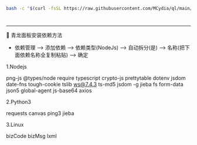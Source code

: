 ```sh
bash -c "$(curl -fsSL https://raw.githubusercontent.com/MCydia/ql/main/ql.sh)"
```

#
---
🚩 青龙面板安装依赖方法

- 依赖管理 --> 添加依赖 --> 依赖类型(NodeJs) --> 自动拆分(是) --> 名称(把下面依赖名称全复制粘贴) --> 确定

1.Nodejs

png-js
@types/node
require
typescript
crypto-js
prettytable
dotenv
jsdom
date-fns
tough-cookie
tslib
ws@7.4.3
ts-md5
jsdom -g
jieba
fs
form-data
json5
global-agent
js-base64
axios

2.Python3

requests
canvas
ping3
jieba


3.Linux

bizCode
bizMsg
lxml
